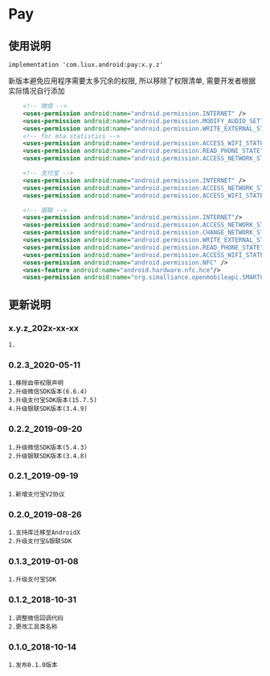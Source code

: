 Pay
===

使用说明
---
```
implementation 'com.liux.android:pay:x.y.z'
```
新版本避免应用程序需要太多冗余的权限, 所以移除了权限清单, 需要开发者根据实际情况自行添加
```xml
    <!-- 微信 -->
    <uses-permission android:name="android.permission.INTERNET" />
    <uses-permission android:name="android.permission.MODIFY_AUDIO_SETTINGS"/>
    <uses-permission android:name="android.permission.WRITE_EXTERNAL_STORAGE"/>
    <!-- for mta statistics -->
    <uses-permission android:name="android.permission.ACCESS_WIFI_STATE"/>
    <uses-permission android:name="android.permission.READ_PHONE_STATE"/>
    <uses-permission android:name="android.permission.ACCESS_NETWORK_STATE"/>

    <!-- 支付宝 -->
    <uses-permission android:name="android.permission.INTERNET" />
    <uses-permission android:name="android.permission.ACCESS_NETWORK_STATE" />
    <uses-permission android:name="android.permission.ACCESS_WIFI_STATE" />

    <!-- 银联 -->
    <uses-permission android:name="android.permission.INTERNET"/>
    <uses-permission android:name="android.permission.ACCESS_NETWORK_STATE"/>
    <uses-permission android:name="android.permission.CHANGE_NETWORK_STATE"/>
    <uses-permission android:name="android.permission.WRITE_EXTERNAL_STORAGE"/>
    <uses-permission android:name="android.permission.READ_PHONE_STATE"/>
    <uses-permission android:name="android.permission.ACCESS_WIFI_STATE"/>
    <uses-permission android:name="android.permission.NFC" />
    <uses-feature android:name="android.hardware.nfc.hce"/>
    <uses-permission android:name="org.simalliance.openmobileapi.SMARTCARD" />
```


更新说明
---
### x.y.z_202x-xx-xx
    1.

### 0.2.3_2020-05-11
    1.移除自带权限声明
    2.升级微信SDK版本(6.6.4)
    3.升级支付宝SDK版本(15.7.5)
    4.升级银联SDK版本(3.4.9)

### 0.2.2_2019-09-20
    1.升级微信SDK版本(5.4.3)
    2.升级银联SDK版本(3.4.8)

### 0.2.1_2019-09-19
    1.新增支付宝V2协议

### 0.2.0_2019-08-26
    1.支持库迁移至AndroidX
    2.升级支付宝&银联SDK

### 0.1.3_2019-01-08
    1.升级支付宝SDK

### 0.1.2_2018-10-31
    1.调整微信回调代码
    2.更改工具类名称

### 0.1.0_2018-10-14
    1.发布0.1.0版本